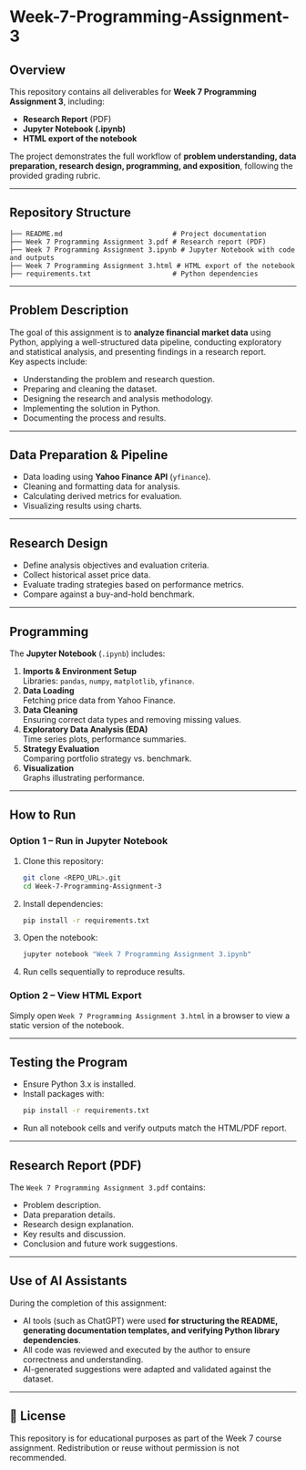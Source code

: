 # Week-7-Programming-Assignment-3

##  Overview
This repository contains all deliverables for **Week 7 Programming Assignment 3**, including:
- **Research Report** (PDF)
- **Jupyter Notebook (.ipynb)**
- **HTML export of the notebook**

The project demonstrates the full workflow of **problem understanding, data preparation, research design, programming, and exposition**, following the provided grading rubric.

---

##  Repository Structure
```
├── README.md                           # Project documentation
├── Week 7 Programming Assignment 3.pdf # Research report (PDF)
├── Week 7 Programming Assignment 3.ipynb # Jupyter Notebook with code and outputs
├── Week 7 Programming Assignment 3.html # HTML export of the notebook
├── requirements.txt                    # Python dependencies
```

---

## Problem Description
The goal of this assignment is to **analyze financial market data** using Python, applying a well-structured data pipeline, conducting exploratory and statistical analysis, and presenting findings in a research report.  
Key aspects include:
- Understanding the problem and research question.
- Preparing and cleaning the dataset.
- Designing the research and analysis methodology.
- Implementing the solution in Python.
- Documenting the process and results.

---

## Data Preparation & Pipeline
- Data loading using **Yahoo Finance API** (`yfinance`).
- Cleaning and formatting data for analysis.
- Calculating derived metrics for evaluation.
- Visualizing results using charts.

---

## Research Design
- Define analysis objectives and evaluation criteria.
- Collect historical asset price data.
- Evaluate trading strategies based on performance metrics.
- Compare against a buy-and-hold benchmark.

---

## Programming
The **Jupyter Notebook** (`.ipynb`) includes:
1. **Imports & Environment Setup**  
   Libraries: `pandas`, `numpy`, `matplotlib`, `yfinance`.
2. **Data Loading**  
   Fetching price data from Yahoo Finance.
3. **Data Cleaning**  
   Ensuring correct data types and removing missing values.
4. **Exploratory Data Analysis (EDA)**  
   Time series plots, performance summaries.
5. **Strategy Evaluation**  
   Comparing portfolio strategy vs. benchmark.
6. **Visualization**  
   Graphs illustrating performance.

---

## How to Run
### **Option 1 – Run in Jupyter Notebook**
1. Clone this repository:
   ```bash
   git clone <REPO_URL>.git
   cd Week-7-Programming-Assignment-3
   ```
2. Install dependencies:
   ```bash
   pip install -r requirements.txt
   ```
3. Open the notebook:
   ```bash
   jupyter notebook "Week 7 Programming Assignment 3.ipynb"
   ```
4. Run cells sequentially to reproduce results.

### **Option 2 – View HTML Export**
Simply open `Week 7 Programming Assignment 3.html` in a browser to view a static version of the notebook.

---

## Testing the Program
- Ensure Python 3.x is installed.
- Install packages with:
  ```bash
  pip install -r requirements.txt
  ```
- Run all notebook cells and verify outputs match the HTML/PDF report.

---

## Research Report (PDF)
The `Week 7 Programming Assignment 3.pdf` contains:
- Problem description.
- Data preparation details.
- Research design explanation.
- Key results and discussion.
- Conclusion and future work suggestions.

---

## Use of AI Assistants
During the completion of this assignment:
- AI tools (such as ChatGPT) were used **for structuring the README, generating documentation templates, and verifying Python library dependencies**.
- All code was reviewed and executed by the author to ensure correctness and understanding.
- AI-generated suggestions were adapted and validated against the dataset.

---

## 📎 License
This repository is for educational purposes as part of the Week 7 course assignment. Redistribution or reuse without permission is not recommended.
